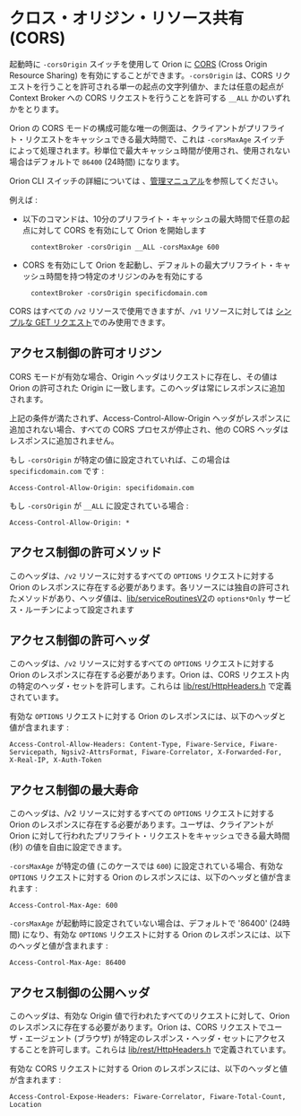 # クロス・オリジン・リソース共有 (CORS)

起動時に `-corsOrigin` スイッチを使用して Orion に [CORS](https://developer.mozilla.org/en-US/docs/Web/HTTP/CORS) (Cross Origin Resource Sharing) を有効にすることができます。`-corsOrigin` は、CORS リクエストを行うことを許可される単一の起点の文字列値か、または任意の起点が Context Broker への CORS リクエストを行うことを許可する `__ALL` かのいずれかをとります。

Orion の CORS モードの構成可能な唯一の側面は、クライアントがプリフライト・リクエストをキャッシュできる最大時間で、これは `-corsMaxAge` スイッチによって処理されます。秒単位で最大キャッシュ時間が使用され、使用されない場合はデフォルトで `86400` (24時間) になります。

Orion CLI スイッチの詳細については 、[管理マニュアル](../admin/cli.md)を参照してください。

例えば : 

- 以下のコマンドは、10分のプリフライト・キャッシュの最大時間で任意の起点に対して CORS を有効にして Orion を開始します

        contextBroker -corsOrigin __ALL -corsMaxAge 600

- CORS を有効にして Orion を起動し、デフォルトの最大プリフライト・キャッシュ時間を持つ特定のオリジンのみを有効にする

        contextBroker -corsOrigin specificdomain.com 

CORS はすべての `/v2` リソースで使用できますが、`/v1` リソースに対しては [シンプルな GET リクエスト](https://developer.mozilla.org/en-US/docs/Web/HTTP/CORS#Simple_requests)でのみ使用できます。

## アクセス制御の許可オリジン

CORS モードが有効な場合、Origin ヘッダはリクエストに存在し、その値は Orion の許可された Origin に一致します。このヘッダは常にレスポンスに追加されます。

上記の条件が満たされず、Access-Control-Allow-Origin ヘッダがレスポンスに追加されない場合、すべての CORS プロセスが停止され、他の CORS ヘッダはレスポンスに追加されません。

もし `-corsOrigin` が特定の値に設定されていれば、この場合は `specificdomain.com` です : 

    Access-Control-Allow-Origin: specifidomain.com 

もし `-corsOrigin` が `__ALL` に設定されている場合 : 

    Access-Control-Allow-Origin: * 


## アクセス制御の許可メソッド

このヘッダは、`/v2` リソースに対するすべての `OPTIONS` リクエストに対する Orion のレスポンスに存在する必要があります。各リソースには独自の許可されたメソッドがあり、ヘッダ値は、[lib/serviceRoutinesV2](https://github.com/telefonicaid/fiware-orion/tree/master/src/lib/serviceRoutinesV2)の `options*Only` サービス・ルーチンによって設定されます

## アクセス制御の許可ヘッダ

このヘッダは、`/v2` リソースに対するすべての `OPTIONS` リクエストに対する Orion のレスポンスに存在する必要があります。Orion は、CORS リクエスト内の特定のヘッダ・セットを許可します。これらは [lib/rest/HttpHeaders.h](https://github.com/telefonicaid/fiware-orion/blob/master/src/lib/rest/HttpHeaders.h) で定義されています。

有効な `OPTIONS` リクエストに対する Orion のレスポンスには、以下のヘッダと値が含まれます : 

    Access-Control-Allow-Headers: Content-Type, Fiware-Service, Fiware-Servicepath, Ngsiv2-AttrsFormat, Fiware-Correlator, X-Forwarded-For, X-Real-IP, X-Auth-Token 

## アクセス制御の最大寿命

このヘッダは、/v2 リソースに対するすべての `OPTIONS` リクエストに対する Orion のレスポンスに存在する必要があります。ユーザは、クライアントが Orion に対して行われたプリフライト・リクエストをキャッシュできる最大時間 (秒) の値を自由に設定できます。

`-corsMaxAge` が特定の値 (このケースでは `600`) に設定されている場合、有効な `OPTIONS` リクエストに対する Orion のレスポンスには、以下のヘッダと値が含まれます : 

    Access-Control-Max-Age: 600

`-corsMaxAge` が起動時に設定されていない場合は、デフォルトで '86400' (24時間) になり、有効な `OPTIONS` リクエストに対する Orion のレスポンスには、以下のヘッダと値が含まれます : 

    Access-Control-Max-Age: 86400

## アクセス制御の公開ヘッダ

このヘッダは、有効な Origin 値で行われたすべてのリクエストに対して、Orion のレスポンスに存在する必要があります。Orion は、CORS リクエストでユーザ・エージェント (ブラウザ) が特定のレスポンス・ヘッダ・セットにアクセスすることを許可します。これらは [lib/rest/HttpHeaders.h](https://github.com/telefonicaid/fiware-orion/blob/master/src/lib/rest/HttpHeaders.h) で定義されています。

有効な CORS リクエストに対する Orion のレスポンスには、以下のヘッダと値が含まれます : 

    Access-Control-Expose-Headers: Fiware-Correlator, Fiware-Total-Count, Location 
